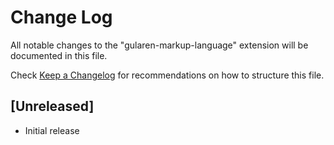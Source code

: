 # Change Log

All notable changes to the "gularen-markup-language" extension will be documented in this file.

Check [Keep a Changelog](http://keepachangelog.com/) for recommendations on how to structure this file.

## [Unreleased]

- Initial release